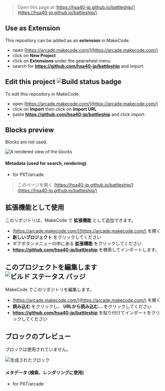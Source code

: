  


> Open this page at [https://hsa40-jp.github.io/battleship/](https://hsa40-jp.github.io/battleship/)

## Use as Extension

This repository can be added as an **extension** in MakeCode.

* open [https://arcade.makecode.com/](https://arcade.makecode.com/)
* click on **New Project**
* click on **Extensions** under the gearwheel menu
* search for **https://github.com/hsa40-jp/battleship** and import

## Edit this project ![Build status badge](https://github.com/hsa40-jp/battleship/workflows/MakeCode/badge.svg)

To edit this repository in MakeCode.

* open [https://arcade.makecode.com/](https://arcade.makecode.com/)
* click on **Import** then click on **Import URL**
* paste **https://github.com/hsa40-jp/battleship** and click import

## Blocks preview

Blocks are not used.

![A rendered view of the blocks](https://github.com/hsa40-jp/battleship/raw/master/.github/makecode/blocks.png)

#### Metadata (used for search, rendering)

* for PXT/arcade
<script src="https://makecode.com/gh-pages-embed.js"></script><script>makeCodeRender("{{ site.makecode.home_url }}", "{{ site.github.owner_name }}/{{ site.github.repository_name }}");</script>



> このページを開く [https://hsa40-jp.github.io/battleship/](https://hsa40-jp.github.io/battleship/)

## 拡張機能として使用

このリポジトリは、MakeCode で **拡張機能** として追加できます。

* [https://arcade.makecode.com/](https://arcade.makecode.com/) を開く
* **新しいプロジェクト** をクリックしてください
* ギアボタンメニューの中にある **拡張機能** をクリックしてください
* **https://github.com/hsa40-jp/battleship** を検索してインポートします。

## このプロジェクトを編集します ![ビルド ステータス バッジ](https://github.com/hsa40-jp/battleship/workflows/MakeCode/badge.svg)

MakeCode でこのリポジトリを編集します。

* [https://arcade.makecode.com/](https://arcade.makecode.com/) を開く
* **読み込む** をクリックし、 **URLから読み込む...** をクリックしてください
* **https://github.com/hsa40-jp/battleship** を貼り付けてインポートをクリックしてください

## ブロックのプレビュー

ブロックは使用されていません。

![生成されたブロック](https://github.com/hsa40-jp/battleship/raw/master/.github/makecode/blocks.png)

#### メタデータ (検索、レンダリングに使用)

* for PXT/arcade
<script src="https://makecode.com/gh-pages-embed.js"></script><script>makeCodeRender("{{ site.makecode.home_url }}", "{{ site.github.owner_name }}/{{ site.github.repository_name }}");</script>
